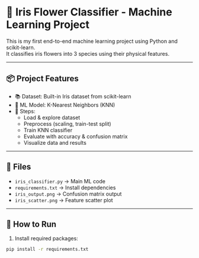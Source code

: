 # 🌸 Iris Flower Classifier - Machine Learning Project

This is my first end-to-end machine learning project using Python and scikit-learn.  
It classifies iris flowers into 3 species using their physical features.

---

## 📦 Project Features

- 📚 Dataset: Built-in Iris dataset from scikit-learn
- 🧪 ML Model: K-Nearest Neighbors (KNN)
- 🔬 Steps:
  - Load & explore dataset
  - Preprocess (scaling, train-test split)
  - Train KNN classifier
  - Evaluate with accuracy & confusion matrix
  - Visualize data and results

---

## 📁 Files

- `iris_classifier.py` → Main ML code  
- `requirements.txt` → Install dependencies  
- `iris_output.png` → Confusion matrix output  
- `iris_scatter.png` → Feature scatter plot  

---

## 🧪 How to Run

1. Install required packages:

```bash
pip install -r requirements.txt
